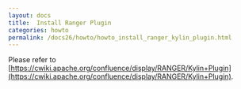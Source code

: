 ```yaml
---
layout: docs
title:  Install Ranger Plugin
categories: howto
permalink: /docs26/howto/howto_install_ranger_kylin_plugin.html
---
```


Please refer to [https://cwiki.apache.org/confluence/display/RANGER/Kylin+Plugin](https://cwiki.apache.org/confluence/display/RANGER/Kylin+Plugin).
